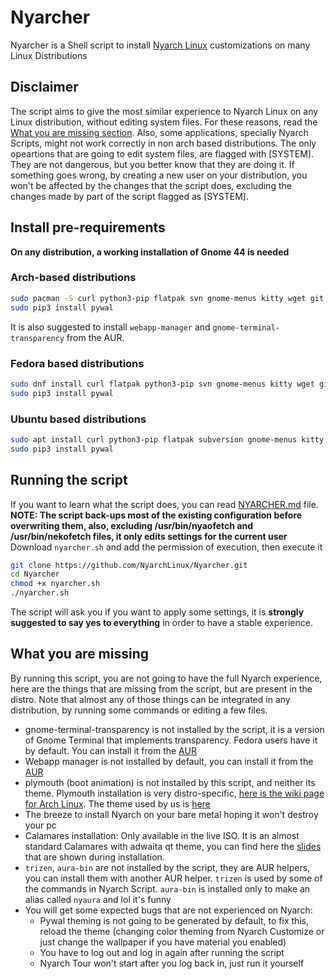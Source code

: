 # Nyarcher
Nyarcher is a Shell script to install [Nyarch Linux](https://github.com/NyarchLinux/NyarchLinux) customizations on many Linux Distributions

## Disclaimer
The script aims to give the most similar experience to Nyarch Linux on any Linux distribution, without editing system files. For these reasons, read the [What you are missing section](#what-you-are-missing).
Also, some applications, specially Nyarch Scripts, might not work correctly in non arch based distributions.
The only opeartions that are going to edit system files, are flagged with [SYSTEM]. They are not dangerous, but you better know that they are doing it.
If something goes wrong, by creating a new user on your distribution, you won't be affected by the changes that the script does, excluding the changes made by part of the script flagged as [SYSTEM].
## Install pre-requirements
**On any distribution, a working installation of Gnome 44 is needed**

### Arch-based distributions
```bash
sudo pacman -S curl python3-pip flatpak svn gnome-menus kitty wget git neofetch npm nodejs btop gnome-menus gnome-shell-extensions
sudo pip3 install pywal
```
It is also suggested to install `webapp-manager` and `gnome-terminal-transparency` from the AUR.

### Fedora based distributions
```bash
sudo dnf install curl flatpak python3-pip svn gnome-menus kitty wget git neofetch npm nodejs btop gnome-menus gnome-extensions-app
sudo pip3 install pywal
```
### Ubuntu based distributions
```bash
sudo apt install curl python3-pip flatpak subversion gnome-menus kitty wget git neofetch npm nodejs btop gnome-menus gnome-shell-extension-prefs
sudo pip3 install pywal
```
## Running the script 
If you want to learn what the script does, you can read [NYARCHER.md](https://github.com/NyarchLinux/Nyarcher/blob/main/NYARCHER.md) file.
<br />
**NOTE: The script back-ups most of the existing configuration before overwriting them, also, excluding /usr/bin/nyaofetch and /usr/bin/nekofetch files, it only edits settings for the current user**
<br />
Download `nyarcher.sh` and add the permission of execution, then execute it
```bash
git clone https://github.com/NyarchLinux/Nyarcher.git
cd Nyarcher
chmod +x nyarcher.sh
./nyarcher.sh
```
The script will ask you if you want to apply some settings, it is **strongly suggested to say yes to everything** in order to have a stable experience.

## What you are missing
By running this script, you are not going to have the full Nyarch experience, here are the things that are missing from the script, but are present in the distro.
Note that almost any of those things can be integrated in any distribution, by running some commands or editing a few files.
- gnome-terminal-transparency is not installed by the script, it is a version of Gnome Terminal that implements transparency. Fedora users have it by default. You can install it from the [AUR](https://aur.archlinux.org/packages/gnome-terminal-transparency)
- Webapp manager is not installed by default, you can install it from the [AUR](https://aur.archlinux.org/packages/webapp-manager)
- plymouth (boot animation) is not installed by this script, and neither its theme. Plymouth installation is very distro-specific, [here is the wiki page for Arch Linux](https://wiki.archlinux.org/title/plymouth). The theme used by us is [here](https://github.com/NyarchLinux/NyarchLinux/tree/main/Gnome/usr/share/plymouth/themes)
- The breeze to install Nyarch on your bare metal hoping it won't destroy your pc
- Calamares installation: Only available in the live ISO. It is an almost standard Calamares with adwaita qt theme, you can find here the [slides](https://github.com/NyarchLinux/NyarchLinux/tree/main/Gnome/etc/calamares/branding/ezarcher) that are shown during installation.
- `trizen`, `aura-bin` are not installed by the script, they are AUR helpers, you can install them with another AUR helper. `trizen` is used by some of the commands in Nyarch Script. `aura-bin` is installed only to make an alias called `nyaura` and lol it's funny
- You will get some expected bugs that are not experienced on Nyarch:
  - Pywal theming is not going to be generated by default, to fix this, reload the theme (changing color theming from Nyarch Customize or just change the wallpaper if you have material you enabled) 
  - You have to log out and log in again after running the script
  - Nyarch Tour won't start after you log back in, just run it yourself
